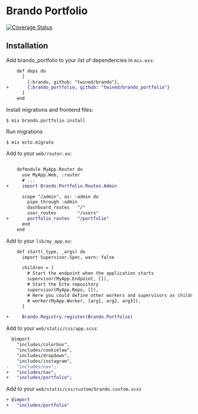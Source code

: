 # Brando Portfolio

[![Coverage Status](https://coveralls.io/repos/github/twined/brando_portfolio/badge.svg?branch=master)](https://coveralls.io/github/twined/brando_portfolio?branch=master)

## Installation

Add brando_portfolio to your list of dependencies in `mix.exs`:

```diff
    def deps do
      [
        {:brando, github: "twined/brando"},
+       {:brando_portfolio, github: "twined/brando_portfolio"}
      ]
    end
```

Install migrations and frontend files:

    $ mix brando.portfolio.install

Run migrations

    $ mix ecto.migrate

Add to your `web/router.ex`:

```diff

    defmodule MyApp.Router do
      use MyApp.Web, :router
      # ...
+     import Brando.Portfolio.Routes.Admin

      scope "/admin", as: :admin do
        pipe_through :admin
        dashboard_routes   "/"
        user_routes        "/users"
+       portfolio_routes   "/portfolio"
      end
    end
```

Add to your `lib/my_app.ex`:

```diff
    def start(_type, _args) do
      import Supervisor.Spec, warn: false

      children = [
        # Start the endpoint when the application starts
        supervisor(MyApp.Endpoint, []),
        # Start the Ecto repository
        supervisor(MyApp.Repo, []),
        # Here you could define other workers and supervisors as children
        # worker(MyApp.Worker, [arg1, arg2, arg3]),
      ]

+     Brando.Registry.register(Brando.Portfolio)
```

Add to your `web/static/css/app.scss`:

```diff
  @import
    "includes/colorbox",
    "includes/cookielaw",
    "includes/dropdown",
    "includes/instagram",
-   "includes/nav";
+   "includes/nav",
+   "includes/portfolio";
```

Add to your `web/static/css/custom/brando.custom.scss`

```diff
+ @import
+   "includes/portfolio"
```